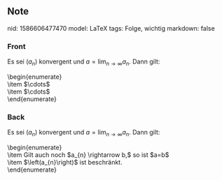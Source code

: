 ## Note
nid: 1586606477470
model: LaTeX
tags: Folge, wichtig
markdown: false

### Front
Es sei $\left(a_{n}\right)$ konvergent und $a=\lim _{n \rightarrow
\infty} a_{n} .$ Dann gilt:
<div>
  \begin{enumerate}
</div>
<div>
  \item $\cdots$
</div>
<div>
  \item $\cdots$
</div>
<div>
  \end{enumerate}
</div>

### Back
Es sei $\left(a_{n}\right)$ konvergent und $a=\lim _{n \rightarrow
\infty} a_{n}$. Dann gilt:
<div>
  \begin{enumerate}
</div>
<div>
  \item Gilt auch noch $a_{n} \rightarrow b,$ so ist $a=b$
</div>
<div>
  \item $\left(a_{n}\right)$ ist beschränkt.
</div>
<div>
  \end{enumerate}
</div>
